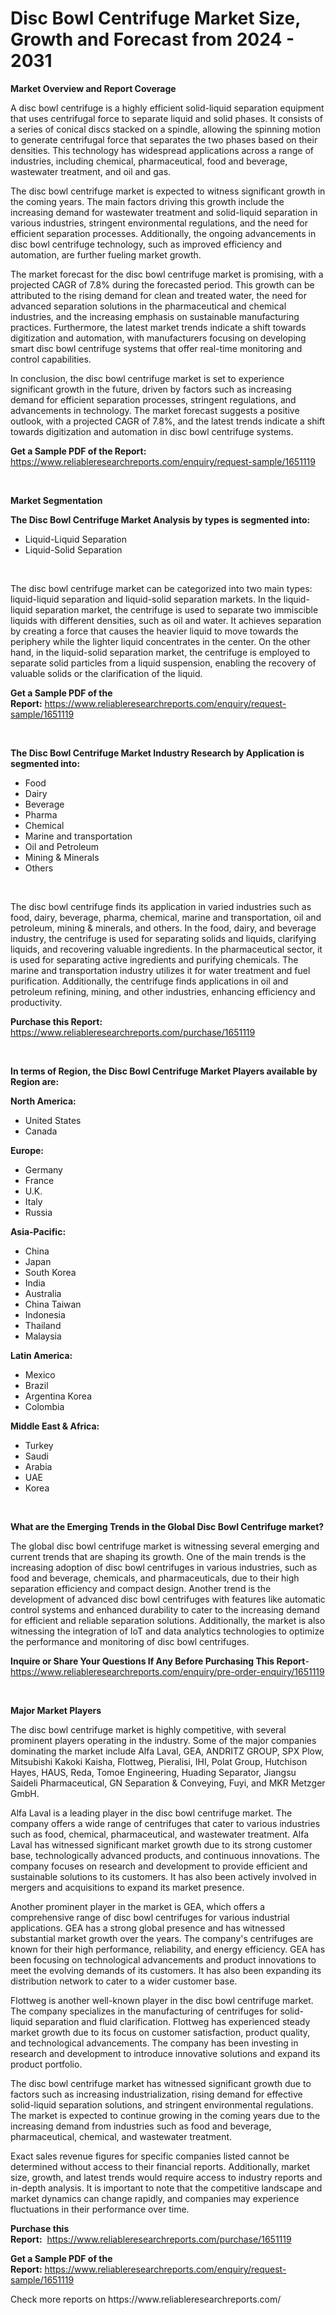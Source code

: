 <p><h1>Disc Bowl Centrifuge Market Size, Growth and Forecast from 2024 - 2031</h1></p><p><strong>Market Overview and Report Coverage</strong></p>
<p><p>A disc bowl centrifuge is a highly efficient solid-liquid separation equipment that uses centrifugal force to separate liquid and solid phases. It consists of a series of conical discs stacked on a spindle, allowing the spinning motion to generate centrifugal force that separates the two phases based on their densities. This technology has widespread applications across a range of industries, including chemical, pharmaceutical, food and beverage, wastewater treatment, and oil and gas.</p><p>The disc bowl centrifuge market is expected to witness significant growth in the coming years. The main factors driving this growth include the increasing demand for wastewater treatment and solid-liquid separation in various industries, stringent environmental regulations, and the need for efficient separation processes. Additionally, the ongoing advancements in disc bowl centrifuge technology, such as improved efficiency and automation, are further fueling market growth.</p><p>The market forecast for the disc bowl centrifuge market is promising, with a projected CAGR of 7.8% during the forecasted period. This growth can be attributed to the rising demand for clean and treated water, the need for advanced separation solutions in the pharmaceutical and chemical industries, and the increasing emphasis on sustainable manufacturing practices. Furthermore, the latest market trends indicate a shift towards digitization and automation, with manufacturers focusing on developing smart disc bowl centrifuge systems that offer real-time monitoring and control capabilities.</p><p>In conclusion, the disc bowl centrifuge market is set to experience significant growth in the future, driven by factors such as increasing demand for efficient separation processes, stringent regulations, and advancements in technology. The market forecast suggests a positive outlook, with a projected CAGR of 7.8%, and the latest trends indicate a shift towards digitization and automation in disc bowl centrifuge systems.</p></p>
<p><strong>Get a Sample PDF of the Report:</strong> <a href="https://www.reliableresearchreports.com/enquiry/request-sample/1651119">https://www.reliableresearchreports.com/enquiry/request-sample/1651119</a></p>
<p>&nbsp;</p>
<p><strong>Market Segmentation</strong></p>
<p><strong>The Disc Bowl Centrifuge Market Analysis by types is segmented into:</strong></p>
<p><ul><li>Liquid-Liquid Separation</li><li>Liquid-Solid Separation</li></ul></p>
<p>&nbsp;</p>
<p><p>The disc bowl centrifuge market can be categorized into two main types: liquid-liquid separation and liquid-solid separation markets. In the liquid-liquid separation market, the centrifuge is used to separate two immiscible liquids with different densities, such as oil and water. It achieves separation by creating a force that causes the heavier liquid to move towards the periphery while the lighter liquid concentrates in the center. On the other hand, in the liquid-solid separation market, the centrifuge is employed to separate solid particles from a liquid suspension, enabling the recovery of valuable solids or the clarification of the liquid.</p></p>
<p><strong>Get a Sample PDF of the Report:</strong>&nbsp;<a href="https://www.reliableresearchreports.com/enquiry/request-sample/1651119">https://www.reliableresearchreports.com/enquiry/request-sample/1651119</a></p>
<p>&nbsp;</p>
<p><strong>The Disc Bowl Centrifuge Market Industry Research by Application is segmented into:</strong></p>
<p><ul><li>Food</li><li>Dairy</li><li>Beverage</li><li>Pharma</li><li>Chemical</li><li>Marine and transportation</li><li>Oil and Petroleum</li><li>Mining & Minerals</li><li>Others</li></ul></p>
<p>&nbsp;</p>
<p><p>The disc bowl centrifuge finds its application in varied industries such as food, dairy, beverage, pharma, chemical, marine and transportation, oil and petroleum, mining & minerals, and others. In the food, dairy, and beverage industry, the centrifuge is used for separating solids and liquids, clarifying liquids, and recovering valuable ingredients. In the pharmaceutical sector, it is used for separating active ingredients and purifying chemicals. The marine and transportation industry utilizes it for water treatment and fuel purification. Additionally, the centrifuge finds applications in oil and petroleum refining, mining, and other industries, enhancing efficiency and productivity.</p></p>
<p><strong>Purchase this Report:</strong>&nbsp; <a href="https://www.reliableresearchreports.com/purchase/1651119">https://www.reliableresearchreports.com/purchase/1651119</a></p>
<p>&nbsp;</p>
<p><strong>In terms of Region, the Disc Bowl Centrifuge Market Players available by Region are:</strong></p>
<p>
    <p> <strong> North America: </strong>
        <ul>
            <li>United States</li>
            <li>Canada</li>
        </ul>
        </p> 
    <p> <strong> Europe: </strong>
        <ul>
            <li>Germany</li>
            <li>France</li>
            <li>U.K.</li>
            <li>Italy</li>
            <li>Russia</li>
        </ul>
        </p> 
    <p> <strong> Asia-Pacific: </strong>
        <ul>
            <li>China</li>
            <li>Japan</li>
            <li>South Korea</li>
            <li>India</li>
            <li>Australia</li>
            <li>China Taiwan</li>
            <li>Indonesia</li>
            <li>Thailand</li>
            <li>Malaysia</li>
        </ul>
        </p> 
    <p> <strong> Latin America: </strong>
        <ul>
            <li>Mexico</li>
            <li>Brazil</li>
            <li>Argentina Korea</li>
            <li>Colombia</li>
        </ul>
        </p> 
    <p> <strong> Middle East & Africa: </strong>
        <ul>
            <li>Turkey</li>
            <li>Saudi</li>
            <li>Arabia</li>
            <li>UAE</li>
            <li>Korea</li>
        </ul>
    </p>
    </p>
<p>&nbsp;</p>
<p><strong>What are the Emerging Trends in the Global Disc Bowl Centrifuge market?</strong></p>
<p><p>The global disc bowl centrifuge market is witnessing several emerging and current trends that are shaping its growth. One of the main trends is the increasing adoption of disc bowl centrifuges in various industries, such as food and beverage, chemicals, and pharmaceuticals, due to their high separation efficiency and compact design. Another trend is the development of advanced disc bowl centrifuges with features like automatic control systems and enhanced durability to cater to the increasing demand for efficient and reliable separation solutions. Additionally, the market is also witnessing the integration of IoT and data analytics technologies to optimize the performance and monitoring of disc bowl centrifuges.</p></p>
<p><strong>Inquire or Share Your Questions If Any Before Purchasing This Report</strong>- <a href="https://www.reliableresearchreports.com/enquiry/pre-order-enquiry/1651119">https://www.reliableresearchreports.com/enquiry/pre-order-enquiry/1651119</a></p>
<p>&nbsp;</p>
<p><strong>Major Market Players</strong></p>
<p><p>The disc bowl centrifuge market is highly competitive, with several prominent players operating in the industry. Some of the major companies dominating the market include Alfa Laval, GEA, ANDRITZ GROUP, SPX Plow, Mitsubishi Kakoki Kaisha, Flottweg, Pieralisi, IHI, Polat Group, Hutchison Hayes, HAUS, Reda, Tomoe Engineering, Huading Separator, Jiangsu Saideli Pharmaceutical, GN Separation & Conveying, Fuyi, and MKR Metzger GmbH.</p><p>Alfa Laval is a leading player in the disc bowl centrifuge market. The company offers a wide range of centrifuges that cater to various industries such as food, chemical, pharmaceutical, and wastewater treatment. Alfa Laval has witnessed significant market growth due to its strong customer base, technologically advanced products, and continuous innovations. The company focuses on research and development to provide efficient and sustainable solutions to its customers. It has also been actively involved in mergers and acquisitions to expand its market presence.</p><p>Another prominent player in the market is GEA, which offers a comprehensive range of disc bowl centrifuges for various industrial applications. GEA has a strong global presence and has witnessed substantial market growth over the years. The company's centrifuges are known for their high performance, reliability, and energy efficiency. GEA has been focusing on technological advancements and product innovations to meet the evolving demands of its customers. It has also been expanding its distribution network to cater to a wider customer base.</p><p>Flottweg is another well-known player in the disc bowl centrifuge market. The company specializes in the manufacturing of centrifuges for solid-liquid separation and fluid clarification. Flottweg has experienced steady market growth due to its focus on customer satisfaction, product quality, and technological advancements. The company has been investing in research and development to introduce innovative solutions and expand its product portfolio.</p><p>The disc bowl centrifuge market has witnessed significant growth due to factors such as increasing industrialization, rising demand for effective solid-liquid separation solutions, and stringent environmental regulations. The market is expected to continue growing in the coming years due to the increasing demand from industries such as food and beverage, pharmaceutical, chemical, and wastewater treatment.</p><p>Exact sales revenue figures for specific companies listed cannot be determined without access to their financial reports. Additionally, market size, growth, and latest trends would require access to industry reports and in-depth analysis. It is important to note that the competitive landscape and market dynamics can change rapidly, and companies may experience fluctuations in their performance over time.</p></p>
<p><strong>Purchase this Report:</strong>&nbsp;&nbsp;<a href="https://www.reliableresearchreports.com/purchase/1651119">https://www.reliableresearchreports.com/purchase/1651119</a></p>
<p></p>
<p><strong>Get a Sample PDF of the Report:</strong>&nbsp;<a href="https://www.reliableresearchreports.com/enquiry/request-sample/1651119">https://www.reliableresearchreports.com/enquiry/request-sample/1651119</a></p>
<p>Check more reports on https://www.reliableresearchreports.com/</p>